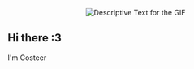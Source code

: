 <div align="center">
    <p>
        <img src="https://media.discordapp.net/attachments/813722092826132502/918630627383861348/Coffe_anim_no_bg_600.gif?ex=67332e30&is=6731dcb0&hm=9d52996a412bb2baaa12ace0769323e2a0ba6257d92d4ed906b33e22c4993605&" alt="Descriptive Text for the GIF" />
    </p>
</div>

## Hi there :3 
I'm Costeer
